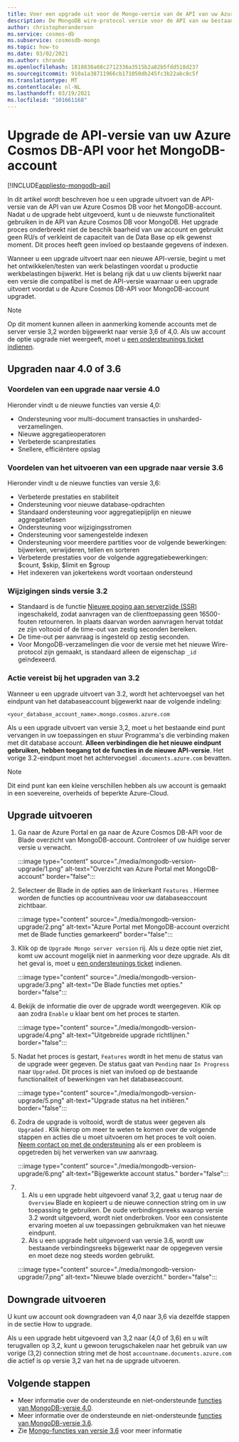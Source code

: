 ```yaml
---
title: Voer een upgrade uit voor de Mongo-versie van de API van uw Azure Cosmos DB voor het MongoDB-account
description: De MongoDB wire-protocol versie voor de API van uw bestaande Azure Cosmos DB voor MongoDB-accounts naadloos bijwerken
author: christopheranderson
ms.service: cosmos-db
ms.subservice: cosmosdb-mongo
ms.topic: how-to
ms.date: 03/02/2021
ms.author: chrande
ms.openlocfilehash: 1818838a68c2712336a3515b2a82b5fdd518d237
ms.sourcegitcommit: 910a1a38711966cb171050db245fc3b22abc8c5f
ms.translationtype: MT
ms.contentlocale: nl-NL
ms.lasthandoff: 03/19/2021
ms.locfileid: "101661168"
---
```

# <a name="upgrade-the-api-version-of-your-azure-cosmos-db-api-for-mongodb-account"></a>Upgrade de API-versie van uw Azure Cosmos DB-API voor het MongoDB-account
[!INCLUDE[appliesto-mongodb-api](includes/appliesto-mongodb-api.md)]

In dit artikel wordt beschreven hoe u een upgrade uitvoert van de API-versie van de API van uw Azure Cosmos DB voor het MongoDB-account. Nadat u de upgrade hebt uitgevoerd, kunt u de nieuwste functionaliteit gebruiken in de API van Azure Cosmos DB voor MongoDB. Het upgrade proces onderbreekt niet de beschik baarheid van uw account en gebruikt geen RU/s of verkleint de capaciteit van de Data Base op elk gewenst moment. Dit proces heeft geen invloed op bestaande gegevens of indexen. 

Wanneer u een upgrade uitvoert naar een nieuwe API-versie, begint u met het ontwikkelen/testen van werk belastingen voordat u productie werkbelastingen bijwerkt. Het is belang rijk dat u uw clients bijwerkt naar een versie die compatibel is met de API-versie waarnaar u een upgrade uitvoert voordat u de Azure Cosmos DB-API voor MongoDB-account upgradet.

>[!Note]
> Op dit moment kunnen alleen in aanmerking komende accounts met de server versie 3,2 worden bijgewerkt naar versie 3,6 of 4,0. Als uw account de optie upgrade niet weergeeft, moet u [een ondersteunings ticket indienen](https://portal.azure.com/?#blade/Microsoft_Azure_Support/HelpAndSupportBlade).

## <a name="upgrading-to-40-or-36"></a>Upgraden naar 4.0 of 3.6

### <a name="benefits-of-upgrading-to-version-40"></a>Voordelen van een upgrade naar versie 4.0

Hieronder vindt u de nieuwe functies van versie 4,0:
- Ondersteuning voor multi-document transacties in unsharded-verzamelingen.
- Nieuwe aggregatieoperatoren
- Verbeterde scanprestaties
- Snellere, efficiëntere opslag

### <a name="benefits-of-upgrading-to-version-36"></a>Voordelen van het uitvoeren van een upgrade naar versie 3.6

Hieronder vindt u de nieuwe functies van versie 3,6:
- Verbeterde prestaties en stabiliteit
- Ondersteuning voor nieuwe database-opdrachten
- Standaard ondersteuning voor aggregatiepijplijn en nieuwe aggregatiefasen
- Ondersteuning voor wijzigingsstromen
- Ondersteuning voor samengestelde indexen
- Ondersteuning voor meerdere partities voor de volgende bewerkingen: bijwerken, verwijderen, tellen en sorteren
- Verbeterde prestaties voor de volgende aggregatiebewerkingen: $count, $skip, $limit en $group
- Het indexeren van jokertekens wordt voortaan ondersteund

### <a name="changes-from-version-32"></a>Wijzigingen sinds versie 3.2

- Standaard is de functie [Nieuwe poging aan serverzijde (SSR)](prevent-rate-limiting-errors.md) ingeschakeld, zodat aanvragen van de clienttoepassing geen 16500-fouten retourneren. In plaats daarvan worden aanvragen hervat totdat ze zijn voltooid of de time-out van zestig seconden bereiken.
- De time-out per aanvraag is ingesteld op zestig seconden.
- Voor MongoDB-verzamelingen die voor de versie met het nieuwe Wire-protocol zijn gemaakt, is standaard alleen de eigenschap `_id` geïndexeerd.

### <a name="action-required-when-upgrading-from-32"></a>Actie vereist bij het upgraden van 3.2

Wanneer u een upgrade uitvoert van 3.2, wordt het achtervoegsel van het eindpunt van het databaseaccount bijgewerkt naar de volgende indeling:

```
<your_database_account_name>.mongo.cosmos.azure.com
```

Als u een upgrade uitvoert van versie 3,2, moet u het bestaande eind punt vervangen in uw toepassingen en stuur Programma's die verbinding maken met dit database account. **Alleen verbindingen die het nieuwe eindpunt gebruiken, hebben toegang tot de functies in de nieuwe API-versie**. Het vorige 3.2-eindpunt moet het achtervoegsel `.documents.azure.com` bevatten.

>[!Note]
> Dit eind punt kan een kleine verschillen hebben als uw account is gemaakt in een soevereine, overheids of beperkte Azure-Cloud.

## <a name="how-to-upgrade"></a>Upgrade uitvoeren

1. Ga naar de Azure Portal en ga naar de Azure Cosmos DB-API voor de Blade overzicht van MongoDB-account. Controleer of uw huidige server versie u verwacht.

    :::image type="content" source="./media/mongodb-version-upgrade/1.png" alt-text="Overzicht van Azure Portal met MongoDB-account" border="false":::

2. Selecteer de Blade in de opties aan de linkerkant `Features` . Hiermee worden de functies op accountniveau voor uw databaseaccount zichtbaar.

    :::image type="content" source="./media/mongodb-version-upgrade/2.png" alt-text="Azure Portal met MongoDB-account overzicht met de Blade functies gemarkeerd" border="false":::

3. Klik op de `Upgrade Mongo server version` rij. Als u deze optie niet ziet, komt uw account mogelijk niet in aanmerking voor deze upgrade. Als dit het geval is, moet u [een ondersteunings ticket](https://portal.azure.com/?#blade/Microsoft_Azure_Support/HelpAndSupportBlade) indienen.

    :::image type="content" source="./media/mongodb-version-upgrade/3.png" alt-text="De Blade functies met opties." border="false":::

4. Bekijk de informatie die over de upgrade wordt weergegeven. Klik op aan zodra `Enable` u klaar bent om het proces te starten.

    :::image type="content" source="./media/mongodb-version-upgrade/4.png" alt-text="Uitgebreide upgrade richtlijnen." border="false":::

5. Nadat het proces is gestart, `Features` wordt in het menu de status van de upgrade weer gegeven. De status gaat van `Pending` naar `In Progress` naar `Upgraded`. Dit proces is niet van invloed op de bestaande functionaliteit of bewerkingen van het databaseaccount.

    :::image type="content" source="./media/mongodb-version-upgrade/5.png" alt-text="Upgrade status na het initiëren." border="false":::

6. Zodra de upgrade is voltooid, wordt de status weer gegeven als `Upgraded` . Klik hierop om meer te weten te komen over de volgende stappen en acties die u moet uitvoeren om het proces te volt ooien. [Neem contact op met de ondersteuning](https://azure.microsoft.com/en-us/support/create-ticket/) als er een probleem is opgetreden bij het verwerken van uw aanvraag.

    :::image type="content" source="./media/mongodb-version-upgrade/6.png" alt-text="Bijgewerkte account status." border="false":::

7. 
    1. Als u een upgrade hebt uitgevoerd vanaf 3,2, gaat u terug naar de `Overview` Blade en kopieert u de nieuwe connection string om in uw toepassing te gebruiken. De oude verbindingsreeks waarop versie 3.2 wordt uitgevoerd, wordt niet onderbroken. Voor een consistente ervaring moeten al uw toepassingen gebruikmaken van het nieuwe eindpunt.
    2. Als u een upgrade hebt uitgevoerd van versie 3.6, wordt uw bestaande verbindingsreeks bijgewerkt naar de opgegeven versie en moet deze nog steeds worden gebruikt.

    :::image type="content" source="./media/mongodb-version-upgrade/7.png" alt-text="Nieuwe blade overzicht." border="false":::


## <a name="how-to-downgrade"></a>Downgrade uitvoeren
U kunt uw account ook downgradeen van 4,0 naar 3,6 via dezelfde stappen in de sectie How to upgrade. 

Als u een upgrade hebt uitgevoerd van 3,2 naar (4,0 of 3,6) en u wilt terugvallen op 3,2, kunt u gewoon terugschakelen naar het gebruik van uw vorige (3,2) connection string met de host `accountname.documents.azure.com` die actief is op versie 3,2 van het na de upgrade uitvoeren.


## <a name="next-steps"></a>Volgende stappen

- Meer informatie over de ondersteunde en niet-ondersteunde [functies van MongoDB-versie 4.0](mongodb-feature-support-40.md).
- Meer informatie over de ondersteunde en niet-ondersteunde [functies van MongoDB-versie 3.6](mongodb-feature-support-36.md).
- Zie [Mongo-functies van versie 3.6](https://devblogs.microsoft.com/cosmosdb/azure-cosmos-dbs-api-for-mongodb-now-supports-server-version-3-6/) voor meer informatie

